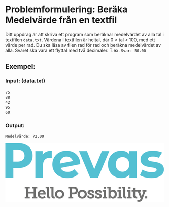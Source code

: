 # Problemformulering: Beräka Medelvärde från en textfil

Ditt uppdrag är att skriva ett program som beräknar medelvärdet av alla tal i textfilen `data.txt`. Värdena i textfilen
är heltal, där 0 < tal < 100, med ett värde per rad. Du ska läsa av filen rad för rad och beräkna medelvärdet av alla.
Svaret ska vara ett flyttal med två decimaler. T.ex. `Svar: 50.00`

## Exempel:
### Input: (data.txt)
```
75
88
42
95
60
```

### Output:
```
Medelvärde: 72.00
```

![img.png](img.png)
